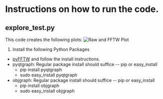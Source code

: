 # Instructions on how to run the code.


## explore_test.py
This code creates the following plots:
![Raw and FFTW Plot](https://github.com/cleonard1261/DAT3-students/blob/master/chad/project/RawAndFFTWPlot.png "Raw and FFTW Plot") 

1. Install the following Python Packages
  * [pyFFTW](https://github.com/hgomersall/pyFFTW) and follow the install instructions.
  * pyqtgraph: Regular package install should suffice -- pip or easy_install 
    * pip install pyqtgraph
    * sudo easy_install pyqtgraph
  * objgraph: Regular package install should suffice -- pip or easy_install 
    * pip install objgraph
    * sudo easy_install objgraph

